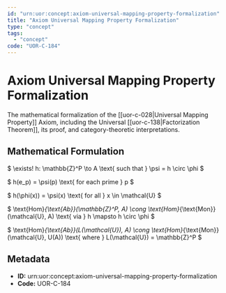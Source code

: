 ```yaml
---
id: "urn:uor:concept:axiom-universal-mapping-property-formalization"
title: "Axiom Universal Mapping Property Formalization"
type: "concept"
tags:
  - "concept"
code: "UOR-C-184"
---
```


# Axiom Universal Mapping Property Formalization

The mathematical formalization of the [[uor-c-028|Universal Mapping Property]] Axiom, including the Universal [[uor-c-138|Factorization Theorem]], its proof, and category-theoretic interpretations.

## Mathematical Formulation

$
\exists! h: \mathbb{Z}^P \to A \text{ such that } \psi = h \circ \phi
$

$
h(e_p) = \psi(p) \text{ for each prime } p
$

$
h(\phi(x)) = \psi(x) \text{ for all } x \in \mathcal{U}
$

$
\text{Hom}_{\text{Ab}}(\mathbb{Z}^P, A) \cong \text{Hom}_{\text{Mon}}(\mathcal{U}, A) \text{ via } h \mapsto h \circ \phi
$

$
\text{Hom}_{\text{Ab}}(L(\mathcal{U}), A) \cong \text{Hom}_{\text{Mon}}(\mathcal{U}, U(A)) \text{ where } L(\mathcal{U}) = \mathbb{Z}^P
$

## Metadata

- **ID:** urn:uor:concept:axiom-universal-mapping-property-formalization
- **Code:** UOR-C-184
